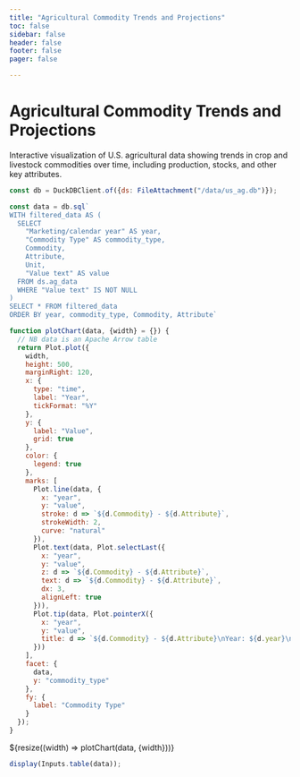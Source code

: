 ```yaml
---
title: "Agricultural Commodity Trends and Projections"
toc: false
sidebar: false
header: false
footer: false
pager: false

---
```


# Agricultural Commodity Trends and Projections

Interactive visualization of U.S. agricultural data showing trends in crop and livestock commodities over time, including production, stocks, and other key attributes.


```js
const db = DuckDBClient.of({ds: FileAttachment("/data/us_ag.db")});
```

```js
const data = db.sql`
WITH filtered_data AS (
  SELECT 
    "Marketing/calendar year" AS year,
    "Commodity Type" AS commodity_type,
    Commodity,
    Attribute,
    Unit,
    "Value text" AS value
  FROM ds.ag_data
  WHERE "Value text" IS NOT NULL
)
SELECT * FROM filtered_data
ORDER BY year, commodity_type, Commodity, Attribute`
```


```js
function plotChart(data, {width} = {}) {
  // NB data is an Apache Arrow table
  return Plot.plot({
    width,
    height: 500,
    marginRight: 120,
    x: {
      type: "time",
      label: "Year",
      tickFormat: "%Y"
    },
    y: {
      label: "Value",
      grid: true
    },
    color: {
      legend: true
    },
    marks: [
      Plot.line(data, {
        x: "year",
        y: "value",
        stroke: d => `${d.Commodity} - ${d.Attribute}`,
        strokeWidth: 2,
        curve: "natural"
      }),
      Plot.text(data, Plot.selectLast({
        x: "year",
        y: "value",
        z: d => `${d.Commodity} - ${d.Attribute}`,
        text: d => `${d.Commodity} - ${d.Attribute}`,
        dx: 3,
        alignLeft: true
      })),
      Plot.tip(data, Plot.pointerX({
        x: "year",
        y: "value",
        title: d => `${d.Commodity} - ${d.Attribute}\nYear: ${d.year}\nValue: ${d.value} ${d.Unit}`
      }))
    ],
    facet: {
      data,
      y: "commodity_type"
    },
    fy: {
      label: "Commodity Type"
    }
  });
}
```


<div class="grid grid-cols-1">
    <div class="card">
        ${resize((width) => plotChart(data, {width}))}
    </div>
</div>

```js
display(Inputs.table(data));
```